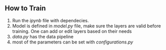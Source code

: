 ## How to Train
1. Run the *ipynb* file with dependecies.
2. Model is defined in *model.py* file, make sure the layers are valid before training. One can add or edit layers based on their needs
3. *data.py* has the data pipeline 
4. most of the parameters  can be set with *configurations.py*
